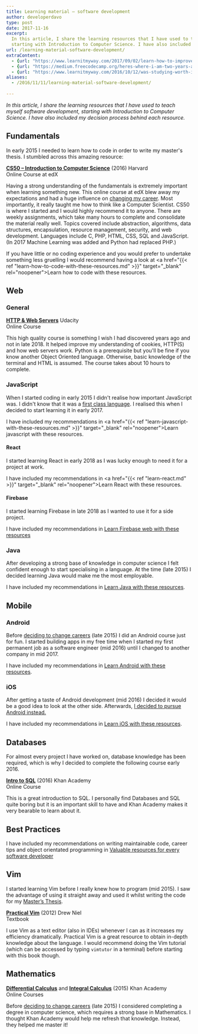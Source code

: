 ```yaml
---
title: Learning material – software development
author: developerdavo
type: post
date: 2017-11-16
excerpt: 
  In this article, I share the learning resources that I have used to teach myself software development, 
  starting with Introduction to Computer Science. I have also included my decision process behind each resource.
url: /learning-material-software-development/
extraContent:
  - {url: "https://www.learnitmyway.com/2017/09/02/learn-how-to-improve-with-these-resources/", title: "Learn how to improve with these resources"}
  - {url: "https://medium.freecodecamp.org/heres-where-i-am-two-years-after-deciding-to-become-a-self-taught-developer-5e8836fe2906", title: "Here’s where I am two years after deciding to become a self-taught developer"}
  - {url: "https://www.learnitmyway.com/2016/10/12/was-studying-worth-it/", title: "Was studying worth it?"}
aliases:
  - /2016/11/11/learning-material-software-development/
  
---
```

_In this article, I share the learning resources that I have used to teach myself software development, 
starting with Introduction to Computer Science. I have also included my decision process behind each resource._

<!--more-->

## Fundamentals

In early 2015 I needed to learn how to code in order to write my master's thesis. I stumbled across this amazing resource:

**<a href="https://www.edx.org/course/introduction-computer-science-harvardx-cs50x?
gclid=CjwKEAiA3qXBBRD4_b_V7ZLFsX4SJAB0AtEVL-zTcOpSgkNNE8nb1AiS9uY_kPiVcJvFw-0CDbfjOBoCptfw_wcB" 
target="_blank" rel="noopener">CS50 &#8211; Introduction to Computer Science</a>** (2016) Harvard  
Online Course at edX

Having a strong understanding of the fundamentals is extremely important when learning something new. 
This online course at edX blew away my expectations and had a huge influence on 
<a href="https://www.learnitmyway.com/2016/08/10/why-i-changed-careers/" 
target="_blank" rel="noopener">changing my career</a>. 
Most importantly, it really taught me how to think like a Computer Scientist. 
CS50 is where I started and I would highly recommend it to anyone. 
There are weekly assignments, which take many hours to complete and consolidate the material really well. 
Topics covered include abstraction, algorithms, data structures, encapsulation, resource management, security, 
and web development. 
Languages include C, PHP, HTML, CSS, SQL and JavaScript. 
(In 2017 Machine Learning was added and Python had replaced PHP.)

If you have little or no coding experience and you would prefer to undertake something less gruelling I would recommend having a look at <a href="{{< ref "learn-how-to-code-with-these-resources.md" >}}" target="_blank" rel="noopener">Learn how to code with these resources</a>.

## Web

### General
**<a href="https://udacity.com/course/http-web-servers--ud303" 
target="_blank" rel="noopener">HTTP & Web Servers</a>** Udacity  
Online Course

This high quality course is something I wish I had discovered years ago and not in late 2018. 
It helped improve my understanding of cookies, HTTP(S) and how web servers work. 
Python is a prerequisite but you'll be fine if you know another Object Oriented language. 
Otherwise, basic knowledge of the terminal and HTML is assumed. 
The course takes about 10 hours to complete. 

### JavaScript

When I started coding in early 2015 I didn't realise how important JavaScript was. I didn't know that it was a <a href="https://www.thoughtworks.com/radar/languages-and-frameworks/javascript-as-a-first-class-language" 
target="_blank" rel="noopener">first class language</a>. I realised this when I decided to start learning it in early 2017. 

I have included my recommendations in <a href="{{< ref "learn-javascript-with-these-resources.md" >}}" target="_blank" rel="noopener">Learn javascript with these resources</a>.

#### React
I started learning React in early 2018 as I was lucky enough to need it for a project at work.

I have included my recommendations in <a href="{{< ref "learn-react.md" >}}" target="_blank" rel="noopener">Learn React with these resources</a>.

#### Firebase
I started learning Firebase in late 2018 as I wanted to use it for a side project.

I have included my recommendations in <a href="https://medium.com/@developerdavo/learn-firebase-web-with-these-resources-c080b8f05603" 
target="_blank" rel="noopener">Learn Firebase web with these resources</a>

### Java

After developing a strong base of knowledge in computer science I felt confident enough to start specialising 
in a language. At the time (late 2015) I decided learning Java would make me the most employable. 

I have included my recommendations in <a href="https://www.learnitmyway.com/2017/07/02/learn-java-with-these-resources/" 
target="_blank" rel="noopener">Learn Java with these resources</a>.


## Mobile

### Android

Before <a href="https://www.learnitmyway.com/2016/08/10/why-i-changed-careers/" target="_blank" 
rel="noopener">deciding to change careers</a> (late 2015) I did an Android course just for fun. 
I started building apps in my free time when I started my first permanent job as a software engineer (mid 2016) 
until I changed to another company in mid 2017.

I have included my recommendations in <a href="https://www.learnitmyway.com/2017/08/12/learn-android-with-these-resources/" 
target="_blank" rel="noopener">Learn Android with these resources</a>.

### iOS

After getting a taste of Android development (mid 2016) I decided it would be a good idea to look at the other side. 
Afterwards, <a href="https://www.learnitmyway.com/2016/12/17/why-i-chose-to-be-an-android-developer-instead-of-ios/" 
target="_blank" rel="noopener">I decided to pursue Android instead.</a>

I have included my recommendations in <a href="https://www.learnitmyway.com/2017/10/03/learn-ios-with-these-resources/" 
target="_blank" rel="noopener">Learn iOS with these resources</a>.

## Databases

For almost every project I have worked on, database knowledge has been required, 
which is why I decided to complete the following course early 2016.

**<a href="https://www.khanacademy.org/computing/computer-programming/sql" 
target="_blank" rel="noopener">Intro to SQL</a>** (2016) Khan Academy  
Online Course

This is a great introduction to SQL. 
I personally find Databases and SQL quite boring but it is an important skill to have and 
Khan Academy makes it very bearable to learn about it.

## Best Practices
I have included my recommendations on writing maintainable code, career tips and object orientated programming in [Valuable resources for every software developer](https://learnitmyway.com/resources-for-every-developer/)

## Vim

I started learning Vim before I really knew how to program (mid 2015). 
I saw the advantage of using it straight away and used it whilst writing the code for my 
<a href="https://github.com/DeveloperDavo/Paperboard" target="_blank" rel="noopener">Master&#8217;s Thesis</a>.

**<a href="https://www.goodreads.com/book/show/13607232-practical-vim?from_search=true" target="_blank" 
rel="noopener">Practical Vim</a>** (2012) Drew Niel  
Textbook

I use Vim as a text editor (also in IDEs) whenever I can as it increases my efficiency dramatically. 
Practical Vim is a great resource to obtain in-depth knowledge about the language. 
I would recommend doing the Vim tutorial (which can be accessed by typing `vimtutor` in a terminal) 
before starting with this book though.

## Mathematics

**<a href="https://www.khanacademy.org/math/differential-calculus" target="_blank" rel="noopener">
Differential Calculus</a>** and **<a href="https://www.khanacademy.org/math/integral-calculus" target="_blank" 
rel="noopener">Integral Calculus</a>** (2015) Khan Academy  
Online Courses

Before <a href="https://www.learnitmyway.com/2016/08/10/why-i-changed-careers/" target="_blank" 
rel="noopener">deciding to change careers</a> (late 2015) I considered completing a degree in computer science, 
which requires a strong base in Mathematics. 
I thought Khan Academy would help me refresh that knowledge. Instead, they helped me master it!

<!--stackedit_data:
eyJoaXN0b3J5IjpbLTIwMjI3MTU2N119
-->